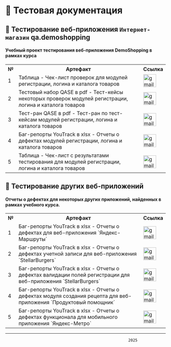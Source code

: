 # 💼 Тестовая документация

## 👾 Тестирование веб-приложения `Интернет-магазин` qa.demoshopping
#### Учебный проект тестирования веб-приложения **DemoShopping** в рамках курса
<table>
      <tr>
        <th>№</th>
        <th>Артефакт</th>
        <th>Ссылка</th>
      </tr>
      <tr>
        <td>1</td>
        <td>Таблица - Чек-лист проверок для модулей регистрации, логина и каталога товаров</td>
        <td><a href= "https://docs.google.com/spreadsheets/d/1mXZxTQBOqMj2sjD-dfsa1Y07XuijLwZzCLbpX0X72Do/edit?usp=sharing"><img title="publiclink" src="https://img.icons8.com/?size=100&id=80410&format=png&color=000000" width="40" height="40" alt="gmail"/></a></td>
      </tr>
      <tr>
        <td>2</td>
        <td>Тестовый набор QASE в pdf - Тест-кейсы некоторых проверок модулей регистрации, логина и каталога товаров</td>
        <td><a href= "https://github.com/Morrhat/docs/blob/main/G9-2024-12-19_QASE_Test_suite.pdf"><img title="publiclink" src="https://img.icons8.com/?size=100&id=80410&format=png&color=000000" width="40" height="40" alt="gmail"/></a></td>
      </tr>
      <tr>
        <td>3</td>
        <td>Тест-ран QASE в pdf - Тест-ран по тест-кейсам модулей регистрации, логина и каталога товаров</td>
        <td><a href= "G9-Express+run+2024_12_22.pdf"><img title="publiclink" src="https://img.icons8.com/?size=100&id=80410&format=png&color=000000" width="40" height="40" alt="gmail"/></a></td>
      </tr>
      <tr>
        <td>4</td>
        <td>Баг-репорты YouTrack в xlsx - Отчеты о дефектах модулей регистрации, логина и каталога товаров</td>
        <td><a href= "https://github.com/Morrhat/docs/blob/main/Tasks_Youtrack_1.xlsx"><img title="publiclink" src="https://img.icons8.com/?size=100&id=80410&format=png&color=000000" width="40" height="40" alt="gmail"/></a></td>
      </tr>
      <tr>
        <td>5</td>
        <td>Таблица - Чек-лист с результатами тестирования для модулей регистрации, логина и каталога товаров</td>
        <td><a href= "https://docs.google.com/spreadsheets/d/1HDCs2CgYsczblyvluXCzT9CC9OO-gKy-fb97htLkhFQ/edit?usp=sharing"><img title="publiclink" src="https://img.icons8.com/?size=100&id=80410&format=png&color=000000" width="40" height="40" alt="gmail"/></a></td>
      </tr>
</table>


## 👾 Тестирование других веб-приложений

#### Отчеты о дефектах для некоторых других приложений, найденных в рамках учебного курса.

<table>
      <tr>
        <th>№</th>
        <th>Артефакт</th>
        <th>Ссылка</th>
      </tr>
      <tr>
        <td>1</td>
        <td>Баг-репорты YouTrack в xlsx - Отчеты о дефектах для веб-приложения `Яндекс-Маршруты`</td>
        <td><a href= "https://docs.google.com/spreadsheets/d/1NV349DgUBHyHSeI_b142wxImVdaNNH3Qm67hP68iyuI/edit?usp=sharing"><img title="publiclink" src="https://img.icons8.com/?size=100&id=80410&format=png&color=000000" width="40" height="40" alt="gmail"/></a></td>
      </tr>
      <tr>
        <td>2</td>
        <td>Баг-репорты YouTrack в xlsx - Отчеты о дефектах учетной записи для веб-приложения `StellarBurgers`</td>
        <td><a href= "https://docs.google.com/spreadsheets/d/1jPeE3lXbfaa-Ei9tJ9UO46v9G7rhpFBsIIJ4sNqjmRU/edit?usp=sharing"><img title="publiclink" src="https://img.icons8.com/?size=100&id=80410&format=png&color=000000" width="40" height="40" alt="gmail"/></a></td>
      </tr>
      <tr>
        <td>3</td>
        <td>Баг-репорты YouTrack в xlsx - Отчеты о дефектах валидации полей регистрации для веб-приложения `StellarBurgers`</td>
        <td><a href= "https://docs.google.com/spreadsheets/d/112jREhO-8mZcvya2kcb7FH_116xa6ovLGtgAxPyHVEk/edit?usp=sharing"><img title="publiclink" src="https://img.icons8.com/?size=100&id=80410&format=png&color=000000" width="40" height="40" alt="gmail"/></a></td>
      </tr>
      <tr>
        <td>4</td>
        <td>Баг-репорты YouTrack в xlsx - Отчеты о дефектах модуля создания рецепта для веб-приложения `Продуктовый помощник`</td>
        <td><a href= "https://docs.google.com/spreadsheets/d/1OO30uJ3jPkSS6jOKTMhXvFDKZeVgosLT0k3KHRn4YBE/edit?usp=sharing"><img title="publiclink" src="https://img.icons8.com/?size=100&id=80410&format=png&color=000000" width="40" height="40" alt="gmail"/></a></td>
      </tr>
      <tr>
        <td>5</td>
        <td>Баг-репорты YouTrack в xlsx - Отчеты о дефектах функционала для мобильного приложения `Яндекс-Метро`</td>
        <td><a href= "https://docs.google.com/spreadsheets/d/1WKcjNSleqO4Mqu2W6BlzrzPnb-FOa5aNw7dOiwRFf40/edit?usp=sharing"><img title="publiclink" src="https://img.icons8.com/?size=100&id=80410&format=png&color=000000" width="40" height="40" alt="gmail"/></a></td>
      </tr>
</table>


---
                                                          2025



